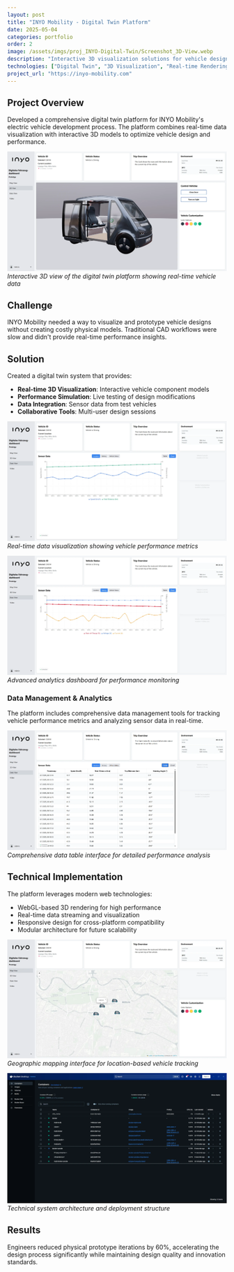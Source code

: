 ```yaml
---
layout: post
title: "INYO Mobility - Digital Twin Platform"
date: 2025-05-04
categories: portfolio
order: 2
image: /assets/imgs/proj_INYO-Digital-Twin/Screenshot_3D-View.webp
description: "Interactive 3D visualization solutions for vehicle design optimization | Full Stack development"
technologies: ["Digital Twin", "3D Visualization", "Real-time Rendering", "Data Integration", "Full Stack Development"]
project_url: "https://inyo-mobility.com"
---
```


## Project Overview

Developed a comprehensive digital twin platform for INYO Mobility's electric vehicle development process. The platform combines real-time data visualization with interactive 3D models to optimize vehicle design and performance.

![Digital Twin 3D View](/assets/imgs/proj_INYO-Digital-Twin/Screenshot_3D-View.webp)
*Interactive 3D view of the digital twin platform showing real-time vehicle data*

## Challenge

INYO Mobility needed a way to visualize and prototype vehicle designs without creating costly physical models. Traditional CAD workflows were slow and didn't provide real-time performance insights.

## Solution

Created a digital twin system that provides:
- **Real-time 3D Visualization**: Interactive vehicle component models
- **Performance Simulation**: Live testing of design modifications
- **Data Integration**: Sensor data from test vehicles
- **Collaborative Tools**: Multi-user design sessions

![Data Visualization Charts](/assets/imgs/proj_INYO-Digital-Twin/Screenshot_Data-View-Chart.webp)
*Real-time data visualization showing vehicle performance metrics*

![Performance Analytics](/assets/imgs/proj_INYO-Digital-Twin/Screenshot_Data-View-Chart2.webp)
*Advanced analytics dashboard for performance monitoring*

### Data Management & Analytics

The platform includes comprehensive data management tools for tracking vehicle performance metrics and analyzing sensor data in real-time.

![Data Table View](/assets/imgs/proj_INYO-Digital-Twin/Screenshot_Data-View-Table.webp)
*Comprehensive data table interface for detailed performance analysis*

## Technical Implementation

The platform leverages modern web technologies:
- WebGL-based 3D rendering for high performance
- Real-time data streaming and visualization
- Responsive design for cross-platform compatibility
- Modular architecture for future scalability

![Geographic Data Visualization](/assets/imgs/proj_INYO-Digital-Twin/Screenshot_Map-View.webp)
*Geographic mapping interface for location-based vehicle tracking*

![System Architecture](/assets/imgs/proj_INYO-Digital-Twin/Screenshot_Docker-Structure.webp)
*Technical system architecture and deployment structure*

## Results

Engineers reduced physical prototype iterations by 60%, accelerating the design process significantly while maintaining design quality and innovation standards.